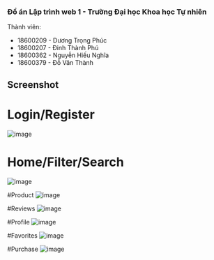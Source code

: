 ### Đồ án Lập trình web 1 - Trường Đại học Khoa học Tự nhiên



Thành viên:
- 18600209 - Dương Trọng Phúc
- 18600207 - Đinh Thành Phú
- 18600362 - Nguyễn Hiếu Nghĩa
- 18600379 - Đỗ Văn Thành

## Screenshot

# Login/Register
![image](https://user-images.githubusercontent.com/49687550/117899692-d7a96f00-b2f1-11eb-8878-7204f1558288.png)

# Home/Filter/Search
![image](https://user-images.githubusercontent.com/49687550/117899716-e55ef480-b2f1-11eb-8104-6cc9760894ec.png)

#Product
![image](https://user-images.githubusercontent.com/49687550/117899796-16d7c000-b2f2-11eb-974c-c5c10afc4ac8.png)

#Reviews
![image](https://user-images.githubusercontent.com/49687550/117899815-20612800-b2f2-11eb-9bae-8772f2e1dd65.png)

#Profile
![image](https://user-images.githubusercontent.com/49687550/117899856-340c8e80-b2f2-11eb-82a2-b958c9cb23b0.png)

#Favorites
![image](https://user-images.githubusercontent.com/49687550/117899863-3cfd6000-b2f2-11eb-9898-187d5c5784a8.png)

#Purchase
![image](https://user-images.githubusercontent.com/49687550/117899872-44bd0480-b2f2-11eb-8d69-d6e966193dfa.png)

